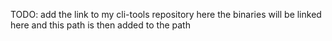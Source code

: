 TODO: add the link to my cli-tools repository here
the binaries will be linked here and this path is then
added to the path